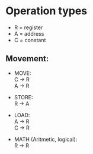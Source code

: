 # Operation types

* R = register
* A = address
* C = constant

## Movement:
* MOVE: <br>
    C -> R <br>
    A -> R

* STORE: <br>
    R -> A

* LOAD: <br>
    A -> R <br>
    C -> R

* MATH (Aritmetic, logical): <br>
    R -> R

